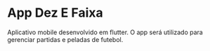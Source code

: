 # App Dez E Faixa
 Aplicativo mobile desenvolvido em flutter. O app será utilizado para gerenciar partidas e peladas de futebol. 
